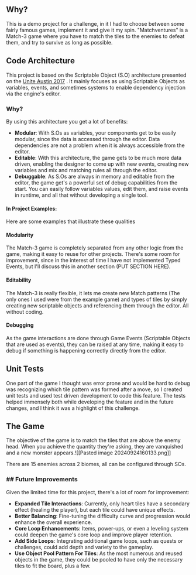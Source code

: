 ## Why?
This is a demo project for a challenge, in it I had to choose between some fairly famous games, implement it and give it my spin. "Matchventures" is a Match-3 game where you have to match the tiles to the enemies to defeat them, and try to survive as long as possible.

## Code Architecture
This project is based on the Scriptable Object (S.O) architecture presented on the [Unite Austin 2017](https://www.youtube.com/watch?v=raQ3iHhE_Kk) . It mainly focuses as using Scriptable Objects as variables, events, and sometimes systems to enable dependency injection via the engine's editor.

### Why?
By using this architecture you get a lot of benefits:
* **Modular**: With S.Os as variables, your components get to be easily modular, since the data is accessed through the editor. Data dependencies are not a problem when it is always accessible from the editor.
* **Editable**: With this architecture, the game gets to be much more data driven, enabling the designer to come up with new events, creating new variables and mix and matching rules all through the editor.
* **Debuggable**: As S.Os are always in memory and editable from the editor, the game get's a powerful set of debug capabilities from the start. You can easily follow variables values, edit them, and raise events in runtime, and all that without developing a single tool.

#### In Project Examples:
Here are some examples that illustrate these qualities
#### Modularity
The Match-3 game is completely separated from any other logic from the game, making it easy to reuse for other projects. There's some room for improvement, since in the interest of time I have not implemented Typed Events, but I'll discuss this in another section (PUT SECTION HERE).
#### Editability
The Match-3 is really flexible, it lets me create new Match patterns (The only ones I used were from the example game) and types of tiles by simply creating new scriptable objects and referencing them through the editor. All without coding.
#### Debugging
As the game interactions are done through Game Events (Scriptable Objects that are used as events), they can be raised at any time, making it easy to debug if something is happening correctly directly from the editor.

## Unit Tests
One part of the game I thought was error prone and would be hard to debug was recognizing which tile pattern was formed after a move, so I created unit tests and used test driven development to code this feature. The tests helped immensely both while developing the feature and in the future changes, and I think it was a highlight of this challenge.

## The Game
The objective of the game is to match the tiles that are above the enemy head. When you achieve the quantity they're asking, they are vanquished and a new monster appears.![[Pasted image 20240924160133.png]]

There are 15 enemies across 2 biomes, all can be configured through SOs.

### ## Future Improvements

Given the limited time for this project, there's a lot of room for improvement:

- **Expanded Tile Interactions**: Currently, only heart tiles have a secondary effect (healing the player), but each tile could have unique effects.
- **Better Balancing**: Fine-tuning the difficulty curve and progression would enhance the overall experience.
- **Core Loop Enhancements**: Items, power-ups, or even a leveling system could deepen the game's core loop and improve player retention.
- **Add Side Loops**: Integrating additional game loops, such as quests or challenges, could add depth and variety to the gameplay.
- **Use Object Pool Pattern For Tiles**: As the most numerous and reused objects in the game, they could be pooled to have only the necessary tiles to fit the board, plus a few.